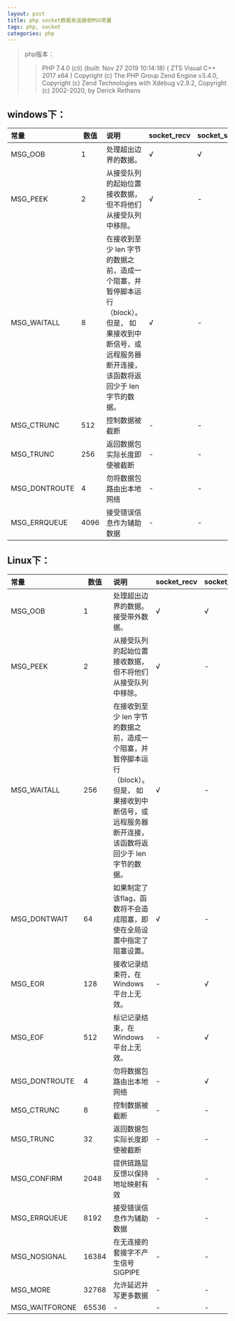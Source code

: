 ```yaml
---
layout: post
title: php socket数据发送接收MSG常量
tags: php, socket
categories: php
---
```

>php版本：
>>PHP 7.4.0 (cli) (built: Nov 27 2019 10:14:18) ( ZTS Visual C++ 2017 x64 )
Copyright (c) The PHP Group
Zend Engine v3.4.0, Copyright (c) Zend Technologies
    with Xdebug v2.9.2, Copyright (c) 2002-2020, by Derick Rethans


## windows下：
| 常量 | 数值 | 说明 | socket_recv | socket_send |
| :------- | ------- | :------- | ------- | ------- |
|MSG_OOB        |1|处理超出边界的数据。|√|√|
|MSG_PEEK       |2|从接受队列的起始位置接收数据，但不将他们从接受队列中移除。|√|-|
|MSG_WAITALL    |8|在接收到至少 len 字节的数据之前，造成一个阻塞，并暂停脚本运行（block）。但是， 如果接收到中断信号，或远程服务器断开连接，该函数将返回少于 len 字节的数据。|√|-|
|MSG_CTRUNC     |512|控制数据被截断|-|-|
|MSG_TRUNC      |256|返回数据包实际长度即使被截断|-|-|
|MSG_DONTROUTE  |4|勿将数据包路由出本地网络|-|-|
|MSG_ERRQUEUE   |4096|接受错误信息作为辅助数据|-|-|

## Linux下：
| 常量 | 数值 | 说明 | socket_recv | socket_send |
| :------- | ------- | :------- | ------- | ------- |
|MSG_OOB        |1|处理超出边界的数据。接受带外数据。|√|√|
|MSG_PEEK       |2|从接受队列的起始位置接收数据，但不将他们从接受队列中移除。|√|-|
|MSG_WAITALL    |256|在接收到至少 len 字节的数据之前，造成一个阻塞，并暂停脚本运行（block）。但是， 如果接收到中断信号，或远程服务器断开连接，该函数将返回少于 len 字节的数据。|√|-|
|MSG_DONTWAIT   |64|如果制定了该flag，函数将不会造成阻塞，即使在全局设置中指定了阻塞设置。|√|-|
|MSG_EOR        |128|接收记录结束符，在 Windows 平台上无效。|-|√|
|MSG_EOF        |512|标记记录结束，在 Windows 平台上无效。|-|√|
|MSG_DONTROUTE  |4|勿将数据包路由出本地网络|-|√|
|MSG_CTRUNC     |8|控制数据被截断|-|-|
|MSG_TRUNC      |32|返回数据包实际长度即使被截断|-|-|
|MSG_CONFIRM    |2048|提供链路层反馈以保持地址映射有效|-|-|
|MSG_ERRQUEUE   |8192|接受错误信息作为辅助数据|-|-|
|MSG_NOSIGNAL   |16384|在无连接的套接字不产生信号SIGPIPE|-|-|
|MSG_MORE       |32768|允许延迟并写更多数据|-|-|
|MSG_WAITFORONE |65536|-|-|-|
